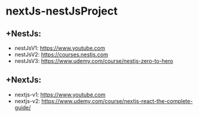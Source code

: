 # nextJs-nestJsProject

## +NestJs:

- nestJsV1: https://www.youtube.com
- nestJsV2: https://courses.nestjs.com
- nestJsV3: https://www.udemy.com/course/nestjs-zero-to-hero
  <br>

## +NextJs:

- nextjs-v1: https://www.youtube.com
- nextjs-v2: https://www.udemy.com/course/nextjs-react-the-complete-guide/
